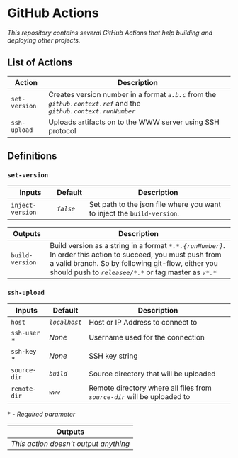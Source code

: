 # GitHub Actions

*This repository contains several GitHub Actions that help building and deploying other projects.*

## List of Actions

| Action | Description |
|--------|-------------|
| `set-version`| Creates version number in a format *`a.b.c`* from the *`github.context.ref`* and the *`github.context.runNumber`* |
| `ssh-upload`| Uploads artifacts on to the WWW server using SSH protocol

## Definitions

### `set-version`

| Inputs | Default | Description |
|--------|---------|-------|
| `inject-version` | *`false`* | Set path to the json file where you want to inject the `build-version`. |

| Outputs | Description |
|-----------|-------------|
| `build-version`| Build version as a string in a format *`*.*.{runNumber}`*. In order this action to succeed, you must push from a valid branch. So by following git-flow, either you should push to *`releasee/*.*`* or tag master as *`v*.*`* |

### `ssh-upload`

| Inputs | Default | Description |
|-----------|-|-------------|
| `host` | *`localhost`* | Host or IP Address to connect to |
| `ssh-user` * | *None* | Username used for the connection |
| `ssh-key` * | *None* | SSH key string |
| `source-dir` | *`build`* | Source directory that will be uploaded |
| `remote-dir` | *`www`* | Remote directory where all files from *`source-dir`* will be uploaded to |

\* - *Required parameter*

| Outputs |
|---|
| *This action doesn't output anything* |